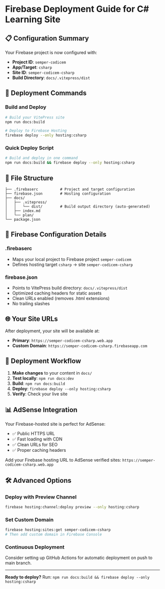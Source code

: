 # Firebase Deployment Guide for C# Learning Site

## 📋 Configuration Summary

Your Firebase project is now configured with:

- **Project ID**: `semper-codicem`
- **App/Target**: `csharp`
- **Site ID**: `semper-codicem-csharp`
- **Build Directory**: `docs/.vitepress/dist`

## 🚀 Deployment Commands

### Build and Deploy
```bash
# Build your VitePress site
npm run docs:build

# Deploy to Firebase Hosting
firebase deploy --only hosting:csharp
```

### Quick Deploy Script
```bash
# Build and deploy in one command
npm run docs:build && firebase deploy --only hosting:csharp
```

## 📁 File Structure

```
├── .firebaserc          # Project and target configuration
├── firebase.json        # Hosting configuration
├── docs/
│   ├── .vitepress/
│   │   └── dist/        # Build output directory (auto-generated)
│   ├── index.md
│   └── plan/
└── package.json
```

## 🔧 Firebase Configuration Details

### .firebaserc
- Maps your local project to Firebase project `semper-codicem`
- Defines hosting target `csharp` → site `semper-codicem-csharp`

### firebase.json
- Points to VitePress build directory: `docs/.vitepress/dist`
- Optimized caching headers for static assets
- Clean URLs enabled (removes .html extensions)
- No trailing slashes

## 🌐 Your Site URLs

After deployment, your site will be available at:
- **Primary**: `https://semper-codicem-csharp.web.app`
- **Custom Domain**: `https://semper-codicem-csharp.firebaseapp.com`

## 🔄 Deployment Workflow

1. **Make changes** to your content in `docs/`
2. **Test locally**: `npm run docs:dev`
3. **Build**: `npm run docs:build`
4. **Deploy**: `firebase deploy --only hosting:csharp`
5. **Verify**: Check your live site

## 📊 AdSense Integration

Your Firebase-hosted site is perfect for AdSense:
- ✅ Public HTTPS URL
- ✅ Fast loading with CDN
- ✅ Clean URLs for SEO
- ✅ Proper caching headers

Add your Firebase hosting URL to AdSense verified sites:
`https://semper-codicem-csharp.web.app`

## 🛠️ Advanced Options

### Deploy with Preview Channel
```bash
firebase hosting:channel:deploy preview --only hosting:csharp
```

### Set Custom Domain
```bash
firebase hosting:sites:get semper-codicem-csharp
# Then add custom domain in Firebase Console
```

### Continuous Deployment
Consider setting up GitHub Actions for automatic deployment on push to main branch.

---

**Ready to deploy?** Run: `npm run docs:build && firebase deploy --only hosting:csharp`